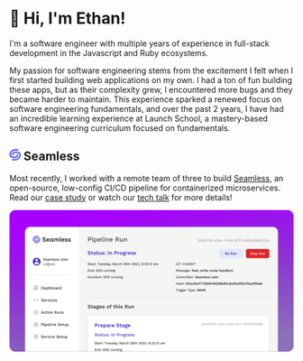 <h1 align="left">👋 Hi, I'm Ethan!</h1>

I'm a software engineer with multiple years of experience in full-stack development in the Javascript and Ruby ecosystems.

My passion for software engineering stems from the excitement I felt when I first started building web applications on my own. I had a ton of fun building these apps, but as their complexity grew, I encountered more bugs and they became harder to maintain. This experience sparked a renewed focus on software engineering fundamentals, and over the past 2 years, I have had an incredible learning experience at Launch School, a mastery-based software engineering curriculum focused on fundamentals.

<h2 align="left">
  <img src="./seamless_logo.png" width="20">
  Seamless
</h2>

Most recently, I worked with a remote team of three to build [Seamless](https://seamless-cicd.com/), an open-source, low-config CI/CD pipeline for containerized microservices. Read our [case study](https://seamless-cicd.com/case-study) or watch our [tech talk](https://www.youtube.com/watch?v=L-WuIpvBv38) for more details!

<a href="https://seamless-cicd.com/">
  <img src="./seamless.png">
</a>

<br>
